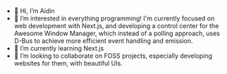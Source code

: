- 👋 Hi, I’m Aidin
- 👀 I’m interested in everything programming! I'm currently focused on web development with Next.js, and developing a control center for the Awesome Window Manager, which instead of a polling approach, uses D-Bus to achieve more efficient event handling and emission.
- 🌱 I’m currently learning Next.js
- 💞️ I’m looking to collaborate on FOSS projects, especially developing websites for them, with beautiful UIs.
